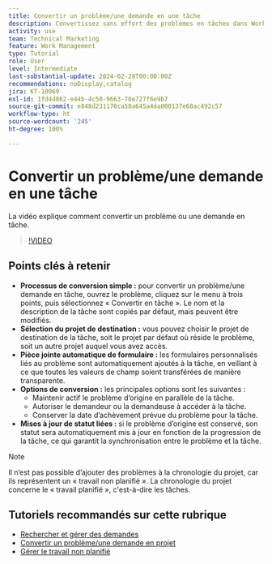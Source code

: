 ```yaml
---
title: Convertir un problème/une demande en une tâche
description: Convertissez sans effort des problèmes en tâches dans Workfront avec des noms modifiables, des pièces jointes de formulaire personnalisé transparentes, une sélection de projet flexible, des options de conversion et des mises à jour de statut synchronisées pour des workflows rationalisés.
activity: use
team: Technical Marketing
feature: Work Management
type: Tutorial
role: User
level: Intermediate
last-substantial-update: 2024-02-28T00:00:00Z
recommendations: noDisplay,catalog
jira: KT-10069
exl-id: 1fd4d862-e44b-4c50-9663-70e727f6e9b7
source-git-commit: e848d231176ca58a645a4da000137e68ac492c57
workflow-type: ht
source-wordcount: '245'
ht-degree: 100%

---
```


# Convertir un problème/une demande en une tâche

La vidéo explique comment convertir un problème ou une demande en tâche.

>[!VIDEO](https://video.tv.adobe.com/v/3445432/?quality=12&learn=on&enablevpops&captions=fre_fr)

## Points clés à retenir

* **Processus de conversion simple :** pour convertir un problème/une demande en tâche, ouvrez le problème, cliquez sur le menu à trois points, puis sélectionnez « Convertir en tâche ». Le nom et la description de la tâche sont copiés par défaut, mais peuvent être modifiés.
* **Sélection du projet de destination :** vous pouvez choisir le projet de destination de la tâche, soit le projet par défaut où réside le problème, soit un autre projet auquel vous avez accès.
* **Pièce jointe automatique de formulaire :** les formulaires personnalisés liés au problème sont automatiquement ajoutés à la tâche, en veillant à ce que toutes les valeurs de champ soient transférées de manière transparente.
* **Options de conversion :** les principales options sont les suivantes :
   * Maintenir actif le problème d’origine en parallèle de la tâche.
   * Autoriser le demandeur ou la demandeuse à accéder à la tâche.
   * Conserver la date d’achèvement prévue du problème pour la tâche.
* **Mises à jour de statut liées :** si le problème d’origine est conservé, son statut sera automatiquement mis à jour en fonction de la progression de la tâche, ce qui garantit la synchronisation entre le problème et la tâche.


>[!NOTE]
>
>Il n’est pas possible d’ajouter des problèmes à la chronologie du projet, car ils représentent un « travail non planifié ». La chronologie du projet concerne le « travail planifié », c&#39;est-à-dire les tâches.

## Tutoriels recommandés sur cette rubrique

* [Rechercher et gérer des demandes](/help/manage-work/issues-requests/find-requests.md)
* [Convertir un problème/une demande en projet](/help/manage-work/issues-requests/create-a-project-from-a-request.md)
* [Gérer le travail non planifié](/help/manage-work/issues-requests/handle-unplanned-work.md)

